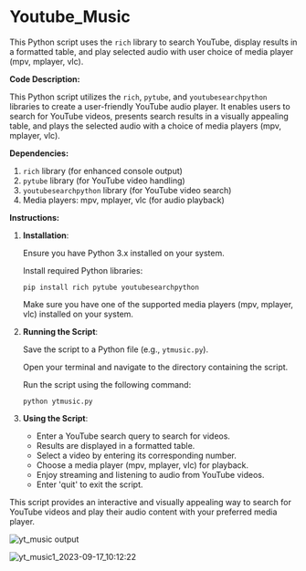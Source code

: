 # Youtube_Music
This Python script uses the `rich` library to search YouTube, display results in a formatted table, and play selected audio with user choice of media player (mpv, mplayer, vlc).


**Code Description:**

This Python script utilizes the `rich`, `pytube`, and `youtubesearchpython` libraries to create a user-friendly YouTube audio player. It enables users to search for YouTube videos, presents search results in a visually appealing table, and plays the selected audio with a choice of media players (mpv, mplayer, vlc).

**Dependencies:**

1. `rich` library (for enhanced console output)
2. `pytube` library (for YouTube video handling)
3. `youtubesearchpython` library (for YouTube video search)
4. Media players: mpv, mplayer, vlc (for audio playback)

**Instructions:**

1. **Installation**:

   Ensure you have Python 3.x installed on your system.

   Install required Python libraries:
   ```
   pip install rich pytube youtubesearchpython
   ```

   Make sure you have one of the supported media players (mpv, mplayer, vlc) installed on your system.

2. **Running the Script**:

   Save the script to a Python file (e.g., `ytmusic.py`).

   Open your terminal and navigate to the directory containing the script.

   Run the script using the following command:
   ```
   python ytmusic.py
   ```

3. **Using the Script**:

   - Enter a YouTube search query to search for videos.
   - Results are displayed in a formatted table.
   - Select a video by entering its corresponding number.
   - Choose a media player (mpv, mplayer, vlc) for playback.
   - Enjoy streaming and listening to audio from YouTube videos.
   - Enter 'quit' to exit the script.

This script provides an interactive and visually appealing way to search for YouTube videos and play their audio content with your preferred media player.


![yt_music output](https://github.com/dino1537/Youtube_Music/assets/96822662/7afb42a3-263c-4f90-9072-0f2c82c1b161)

![yt_music1_2023-09-17_10:12:22](https://github.com/dino1537/Youtube_Music/assets/96822662/c6a537b5-c601-4dd1-bb9e-8015c2cfe6f6)

